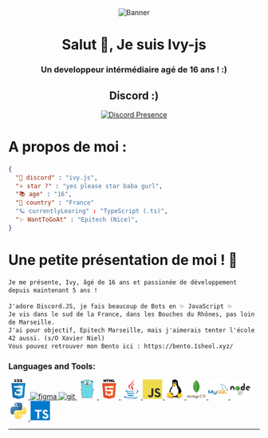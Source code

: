 <div align="center">
  <img src="https://github.com/Ivy-js/Ivy-js/blob/main/banner-inox.gif" alt="Banner" />
</div>

<h1 align="center">Salut 👋, Je suis Ivy-js</h1>
<h3 align="center">Un developpeur intérmédiaire agé de 16 ans ! :)</h3>
<div align="center">
  <h2>Discord :)</h2>
  <a href="https://discord.com/users/1114616280138395738">
    <img src="https://lanyard.cnrad.dev/api/1114616280138395738" alt="Discord Presence"/>
  </a>
</div>

# A propos de moi : 
```json
{
  "🌸 discord" : "ivy.js", 
  "⭐ star ?" : "yes please star baba gurl",
  "📚 age" : "16",
  "🏴 country" : "France"
  "🪐 currentlyLearing" : "TypeScript (.ts)",
  "✨ WantToGoAt" : "Epitech (Nice)",
}
```

# Une petite présentation de moi ! 🎌

```
Je me présente, Ivy, âgé de 16 ans et passionée de développement depuis maintenant 5 ans ! 

J'adore Discord.JS, je fais beaucoup de Bots en ✨ JavaScript ✨
Je vis dans le sud de la France, dans les Bouches du Rhônes, pas loin de Marseille.
J'ai pour objectif, Epitech Marseille, mais j'aimerais tenter l'école 42 aussi. (s/O Xavier Niel)
Vous pouvez retrouver mon Bento ici : https://bento.1sheol.xyz/
```



</p>
<h3 align="left">Languages and Tools:</h3>
<p align="left"> <a href="https://www.w3schools.com/css/" target="_blank" rel="noreferrer"> <img src="https://raw.githubusercontent.com/devicons/devicon/master/icons/css3/css3-original-wordmark.svg" alt="css3" width="40" height="40"/> </a> <a href="https://www.figma.com/" target="_blank" rel="noreferrer"> <img src="https://www.vectorlogo.zone/logos/figma/figma-icon.svg" alt="figma" width="40" height="40"/> </a> <a href="https://git-scm.com/" target="_blank" rel="noreferrer"> <img src="https://www.vectorlogo.zone/logos/git-scm/git-scm-icon.svg" alt="git" width="40" height="40"/> </a> <a href="https://golang.org" target="_blank" rel="noreferrer"> <img src="https://raw.githubusercontent.com/devicons/devicon/master/icons/go/go-original.svg" alt="go" width="40" height="40"/> </a> <a href="https://www.w3.org/html/" target="_blank" rel="noreferrer"> <img src="https://raw.githubusercontent.com/devicons/devicon/master/icons/html5/html5-original-wordmark.svg" alt="html5" width="40" height="40"/> </a> <a href="https://www.java.com" target="_blank" rel="noreferrer"> <img src="https://raw.githubusercontent.com/devicons/devicon/master/icons/java/java-original.svg" alt="java" width="40" height="40"/> </a> <a href="https://developer.mozilla.org/en-US/docs/Web/JavaScript" target="_blank" rel="noreferrer"> <img src="https://raw.githubusercontent.com/devicons/devicon/master/icons/javascript/javascript-original.svg" alt="javascript" width="40" height="40"/> </a> <a href="https://www.linux.org/" target="_blank" rel="noreferrer"> <img src="https://raw.githubusercontent.com/devicons/devicon/master/icons/linux/linux-original.svg" alt="linux" width="40" height="40"/> </a> <a href="https://www.mongodb.com/" target="_blank" rel="noreferrer"> <img src="https://raw.githubusercontent.com/devicons/devicon/master/icons/mongodb/mongodb-original-wordmark.svg" alt="mongodb" width="40" height="40"/> </a> <a href="https://www.mysql.com/" target="_blank" rel="noreferrer"> <img src="https://raw.githubusercontent.com/devicons/devicon/master/icons/mysql/mysql-original-wordmark.svg" alt="mysql" width="40" height="40"/> </a> <a href="https://nodejs.org" target="_blank" rel="noreferrer"> <img src="https://raw.githubusercontent.com/devicons/devicon/master/icons/nodejs/nodejs-original-wordmark.svg" alt="nodejs" width="40" height="40"/> </a> <a href="https://www.python.org" target="_blank" rel="noreferrer"> <img src="https://raw.githubusercontent.com/devicons/devicon/master/icons/python/python-original.svg" alt="python" width="40" height="40"/> </a> <a href="https://www.typescriptlang.org/" target="_blank" rel="noreferrer"> <img src="https://raw.githubusercontent.com/devicons/devicon/master/icons/typescript/typescript-original.svg" alt="typescript" width="40" height="40"/> </a> </p>

---
